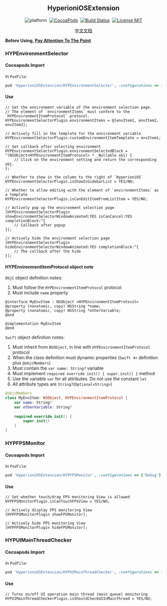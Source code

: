 <div align="center">

HyperioniOSExtension
------

</div>

<div align="center">

![platform](https://img.shields.io/badge/Platform-iOS%E2%89%A59.0-brightgreen.svg)&nbsp;
[![CocoaPods](https://img.shields.io/badge/Cocoapods-compatible-brightgreen.svg?style=flat)](http://cocoapods.org/)&nbsp;
[![Build Status](https://travis-ci.org/ToBeDefined/HyperioniOSExtension.svg?branch=master)](https://travis-ci.org/ToBeDefined/HyperioniOSExtension)&nbsp;
[![License MIT](https://img.shields.io/badge/license-MIT-green.svg?style=flat)](https://github.com/tobedefined/HyperioniOSExtension/blob/master/LICENSE)

</div>

<div align="center">

[中文文档](README_CN.md)

</div>

**Before Using, [Pay Attention To The Point](Note.md)**

### HYPEnvironmentSelector

#### Cocoapods Import

in `Podfile`:

```ruby
pod 'HyperioniOSExtension/HYPEnvironmentSelector', :configurations => ['Debug']
```

#### Use

```objc
// Set the environment variable of the environment selection page. 
// The element of `environmentItems` must conform to the `HYPEnvironmentItemProtocol` protocol.
HYPEnvironmentSelectorPlugin.environmentItems = @[envItem1, envItem2, envItem3];

// Actively fill in the template for the environment variable
HYPEnvironmentSelectorPlugin.customEnvironmentItemTemplate = envItem1;

// Set callback after selecting environment
HYPEnvironmentSelectorPlugin.environmentSelectedBlock = ^(NSObject<HYPEnvironmentItemProtocol> * _Nullable obj) {
    // Click on the environment setting and return the corresponding obj.
};

// Whether to show in the column to the right of `HyperioniOS`
HYPEnvironmentSelectorPlugin.isShowInSidebarList = YES/NO;

// Whether to allow editing with the element of `environmentItems` as a template
HYPEnvironmentSelectorPlugin.isCanEditItemFromListItem = YES/NO;

// Actively pop up the environment selection page
[HYPEnvironmentSelectorPlugin showEnvironmentSelectorWindowAnimated:YES isCanCancel:YES completionBlock:^{
    // Callback after popup
}];

// Actively hide the environment selection page
[HYPEnvironmentSelectorPlugin hideEnvironmentSelectorWindowAnimated:YES completionBlock:^{
    // The callback after the hide
}];
```

#### HYPEnvironmentItemProtocol object note

`ObjC` object definition notes:

 1. Must follow the `HYPEnvironmentItemProtocol` protocol
 2. Must include `name` property


```objc
@interface MyEnvItem : NSObject <HYPEnvironmentItemProtocol>
@property (nonatomic, copy) NSString *name;
@property (nonatomic, copy) NSString *otherVariable;
@end
 
@implementation MyEnvItem
@end
```

`Swift` object definition notes:

 1. Must inherit from `NSObject`, in line with `HYPEnvironmentItemProtocol` protocol
 2. When the class definition must dynamic properties (`Swift 4+` definition plus `@objcMembers`)
 3. Must contain the `var name: String?` variable
 4. Must implement `required override init() { super.init() }` method
 5. Use the variable `var` for all attributes. Do not use the constant `let`
 6. All attribute types are `String?`(`Optional<String>`)

```swift
@objcMembers
class MyEnvItem: NSObject, HYPEnvironmentItemProtocol {
    var name: String?
    var otherVariable: String?
 
    required override init() {
        super.init()
    }
}
```


### HYPFPSMonitor

#### Cocoapods Import

in `Podfile`:

```ruby
pod 'HyperioniOSExtension/HYPFPSMonitor', :configurations => ['Debug']
```

#### Use


```objc
// Set whether touch/drag FPS monitoring View is allowed
HYPFPSMonitorPlugin.isCanTouchFPSView = YES/NO;

// Actively display FPS monitoring View
[HYPFPSMonitorPlugin showFPSMonitor];

// Actively hide FPS monitoring View
[HYPFPSMonitorPlugin hideFPSMonitor];
```



### HYPUIMainThreadChecker

#### Cocoapods Import

in `Podfile`:

```ruby
pod 'HyperioniOSExtension/HYPUIMainThreadChecker', :configurations => ['Debug']
```

#### Use


```objc
// Turns on/off UI operation main thread (main_queue) monitoring
HYPUIMainThreadCheckerPlugin.isShouldCheckUIInMainThread = YES/NO;
```

